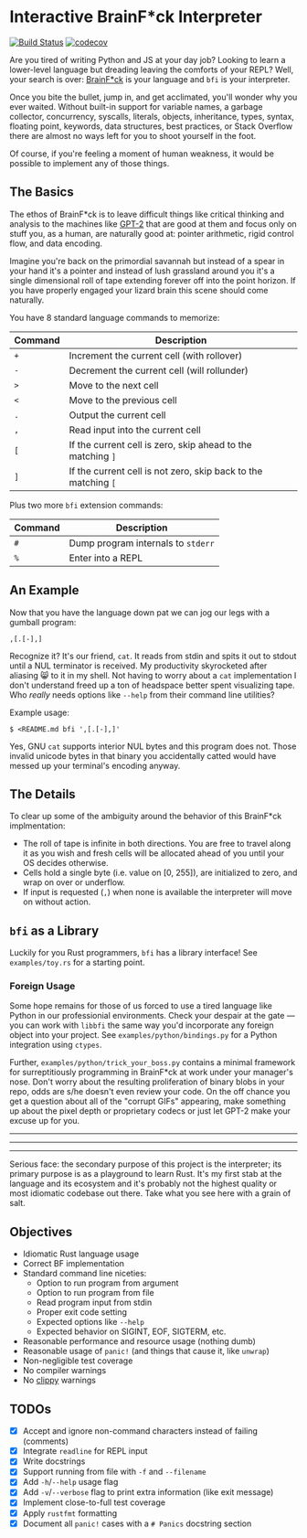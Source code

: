 # Interactive BrainF\*ck Interpreter
[![Build Status](https://travis-ci.com/gordonhart/bfi.svg?branch=master)](https://travis-ci.com/gordonhart/bfi)
[![codecov](https://codecov.io/gh/gordonhart/bfi/branch/master/graph/badge.svg)](https://codecov.io/gh/gordonhart/bfi)

Are you tired of writing Python and JS at your day job? Looking to learn a
lower-level language but dreading leaving the comforts of your REPL? Well, your
search is over: [BrainF\*ck](https://en.wikipedia.org/wiki/Brainfuck) is your
language and `bfi` is your interpreter.

Once you bite the bullet, jump in, and get acclimated, you'll wonder why you
ever waited. Without built-in support for variable names, a garbage collector,
concurrency, syscalls, literals, objects, inheritance, types, syntax, floating
point, keywords, data structures, best practices, or Stack Overflow there are
almost no ways left for you to shoot yourself in the foot.

Of course, if you're feeling a moment of human weakness, it would be possible
to implement any of those things.


## The Basics

The ethos of BrainF\*ck is to leave difficult things like critical thinking and
analysis to the machines like [GPT-2](https://github.com/openai/gpt-2) that are
good at them and focus only on stuff you, as a human, are naturally good at:
pointer arithmetic, rigid control flow, and data encoding.

Imagine you're back on the primordial savannah but instead of a spear in your
hand it's a pointer and instead of lush grassland around you it's a single
dimensional roll of tape extending forever off into the point horizon. If you
have properly engaged your lizard brain this scene should come naturally.

You have 8 standard language commands to memorize:

| Command | Description |
| ------- | ----------- |
| `+` | Increment the current cell (with rollover) |
| `-` | Decrement the current cell (will rollunder) |
| `>` | Move to the next cell |
| `<` | Move to the previous cell |
| `.` | Output the current cell |
| `,` | Read input into the current cell |
| `[` | If the current cell is zero, skip ahead to the matching `]` |
| `]` | If the current cell is not zero, skip back to the matching `[` |

Plus two more `bfi` extension commands:

| Command | Description |
| ------- | ----------- |
| `#` | Dump program internals to `stderr` |
| `%` | Enter into a REPL |


## An Example

Now that you have the language down pat we can jog our legs with a gumball
program:

```
,[.[-],]
```

Recognize it? It's our friend, `cat`. It reads from stdin and spits it out to
stdout until a NUL terminator is received. My productivity skyrocketed after
aliasing 😸 to it in my shell. Not having to worry about a `cat` implementation
I don't understand freed up a ton of headspace better spent visualizing tape.
Who _really_ needs options like `--help` from their command line utilities?

Example usage:

```
$ <README.md bfi ',[.[-],]'
```

Yes, GNU `cat` supports interior NUL bytes and this program does not. Those
invalid unicode bytes in that binary you accidentally catted would have messed
up your terminal's encoding anyway.


## The Details

To clear up some of the ambiguity around the behavior of this BrainF\*ck
implmentation:

- The roll of tape is infinite in both directions. You are free to travel along
  it as you wish and fresh cells will be allocated ahead of you until your OS
  decides otherwise.
- Cells hold a single byte (i.e. value on [0, 255]), are initialized to zero,
  and wrap on over or underflow.
- If input is requested (`,`) when none is available the interpreter will move
  on without action.


## `bfi` as a Library

Luckily for you Rust programmers, `bfi` has a library interface! See
`examples/toy.rs` for a starting point.

### Foreign Usage

Some hope remains for those of us forced to use a tired language like Python
in our professionial environments. Check your despair at the gate — you can work
with `libbfi` the same way you'd incorporate any foreign object into your
project. See `examples/python/bindings.py` for a Python integration using
`ctypes`.

Further, `examples/python/trick_your_boss.py` contains a minimal framework for
surreptitiously programming in BrainF\*ck at work under your manager's nose.
Don't worry about the resulting proliferation of binary blobs in your repo, odds
are s/he doesn't even review your code. On the off chance you get a question
about all of the "corrupt GIFs" appearing, make something up about the pixel
depth or proprietary codecs or just let GPT-2 make your excuse up for you.


---
---
---


Serious face: the secondary purpose of this project is the interpreter; its
primary purpose is as a playground to learn Rust. It's my first stab at the
language and its ecosystem and it's probably not the highest quality or most
idiomatic codebase out there. Take what you see here with a grain of salt.


## Objectives

- Idiomatic Rust language usage
- Correct BF implementation
- Standard command line niceties:
    - Option to run program from argument
    - Option to run program from file
    - Read program input from stdin
    - Proper exit code setting
    - Expected options like `--help`
    - Expected behavior on SIGINT, EOF, SIGTERM, etc.
- Reasonable performance and resource usage (nothing dumb)
- Reasonable usage of `panic!` (and things that cause it, like `unwrap`)
- Non-negligible test coverage
- No compiler warnings
- No [clippy](https://github.com/rust-lang/rust-clippy) warnings


## TODOs

- [x] Accept and ignore non-command characters instead of failing (comments)
- [x] Integrate `readline` for REPL input
- [x] Write docstrings
- [x] Support running from file with `-f` and `--filename`
- [x] Add `-h`/`--help` usage flag
- [x] Add `-v`/`--verbose` flag to print extra information (like exit message)
- [x] Implement close-to-full test coverage
- [x] Apply `rustfmt` formatting
- [x] Document all `panic!` cases with a `# Panics` docstring section
